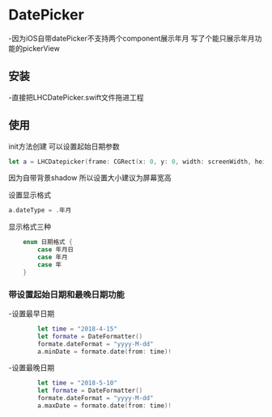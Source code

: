 # DatePicker
-因为iOS自带datePicker不支持两个component展示年月 写了个能只展示年月功能的pickerView


## 安装
-直接把LHCDatePicker.swift文件拖进工程

## 使用
init方法创建 可以设置起始日期参数
``` swift
let a = LHCDatepicker(frame: CGRect(x: 0, y: 0, width: screenWidth, height: screenHeight), 起始时间: "2018-3-20")
```
因为自带背景shadow 所以设置大小建议为屏幕宽高

设置显示格式
```swift
a.dateType = .年月
```

显示格式三种
```swift
    enum 日期格式 {
        case 年月日
        case 年月
        case 年
    }
```


### 带设置起始日期和最晚日期功能
-设置最早日期
```swift
        let time = "2018-4-15"
        let formate = DateFormatter()
        formate.dateFormat = "yyyy-M-dd"
        a.minDate = formate.date(from: time)!
```
-设置最晚日期
```swift
        let time = "2018-5-10"
        let formate = DateFormatter()
        formate.dateFormat = "yyyy-M-dd"
        a.maxDate = formate.date(from: time)!
```

